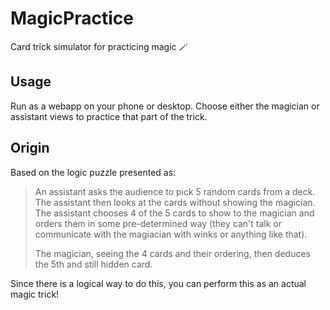 # MagicPractice
Card trick simulator for practicing magic 🪄

## Usage
Run as a webapp on your phone or desktop. Choose either the magician or assistant views to practice that part of the trick.

## Origin
Based on the logic puzzle presented as:
> An assistant asks the audience to pick 5 random cards from a deck. The assistant then looks at the cards without showing the magician. The assistant chooses 4 of the 5 cards to show to the magician and orders them in some pre-determined way (they can't talk or communicate with the magiacian with winks or anything like that).
> 
> The magician, seeing the 4 cards and their ordering, then deduces the 5th and still hidden card.

Since there is a logical way to do this, you can perform this as an actual magic trick!

